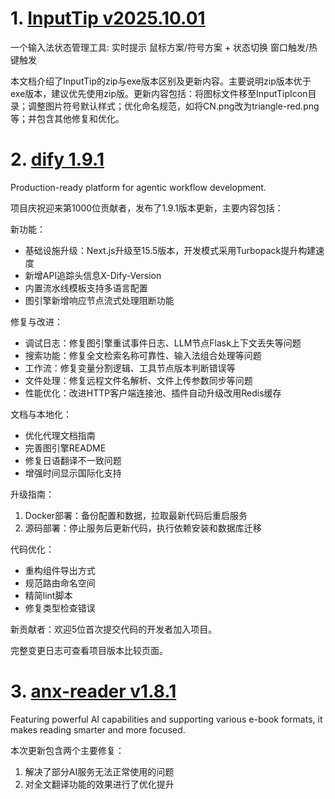 
# 1. [InputTip v2025.10.01](https://github.com/abgox/InputTip/releases/tag/v2025.10.01)  
一个输入法状态管理工具: 实时提示 鼠标方案/符号方案 + 状态切换 窗口触发/热键触发 

本文档介绍了InputTip的zip与exe版本区别及更新内容。主要说明zip版本优于exe版本，建议优先使用zip版。更新内容包括：将图标文件移至InputTipIcon目录；调整图片符号默认样式；优化命名规范，如将CN.png改为triangle-red.png等；并包含其他修复和优化。

# 2. [dify 1.9.1](https://github.com/langgenius/dify/releases/tag/1.9.1)  
Production-ready platform for agentic workflow development.

项目庆祝迎来第1000位贡献者，发布了1.9.1版本更新，主要内容包括：

新功能：
- 基础设施升级：Next.js升级至15.5版本，开发模式采用Turbopack提升构建速度
- 新增API追踪头信息X-Dify-Version
- 内置流水线模板支持多语言配置
- 图引擎新增响应节点流式处理阻断功能

修复与改进：
- 调试日志：修复图引擎重试事件日志、LLM节点Flask上下文丢失等问题
- 搜索功能：修复全文检索名称可靠性、输入法组合处理等问题
- 工作流：修复变量分割逻辑、工具节点版本判断错误等
- 文件处理：修复远程文件名解析、文件上传参数同步等问题
- 性能优化：改进HTTP客户端连接池、插件自动升级改用Redis缓存

文档与本地化：
- 优化代理文档指南
- 完善图引擎README
- 修复日语翻译不一致问题
- 增强时间显示国际化支持

升级指南：
1. Docker部署：备份配置和数据，拉取最新代码后重启服务
2. 源码部署：停止服务后更新代码，执行依赖安装和数据库迁移

代码优化：
- 重构组件导出方式
- 规范路由命名空间
- 精简lint脚本
- 修复类型检查错误

新贡献者：欢迎5位首次提交代码的开发者加入项目。

完整变更日志可查看项目版本比较页面。

# 3. [anx-reader v1.8.1](https://github.com/Anxcye/anx-reader/releases/tag/v1.8.1)  
Featuring powerful AI capabilities and supporting various e-book formats, it makes reading smarter and more focused. 

本次更新包含两个主要修复：
1. 解决了部分AI服务无法正常使用的问题
2. 对全文翻译功能的效果进行了优化提升

